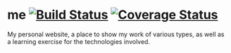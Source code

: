 # me [![Build Status](https://travis-ci.org/jstarmx/me.svg?branch=master)](https://travis-ci.org/jstarmx/me) [![Coverage Status](https://coveralls.io/repos/github/jstarmx/me/badge.svg?branch=master)](https://coveralls.io/github/jstarmx/me?branch=master)
My personal website, a place to show my work of various types, as well as a learning exercise for the technologies involved.
